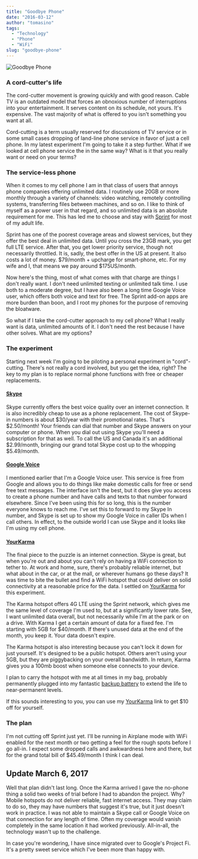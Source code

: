 ```yaml
---
title: "Goodbye Phone"
date: "2016-03-12"
author: "tomasino"
tags:
  - "Technology"
  - "Phone"
  - "WiFi"
slug: "goodbye-phone"
---
```


![Goodbye Phone][]

### A cord-cutter's life

The cord-cutter movement is growing quickly and with good reason. Cable TV is an outdated model that forces an obnoxious number of interruptions into your entertainment. It serves content on its schedule, not yours. It's expensive. The vast majority of what is offered to you isn't something you want at all.

Cord-cutting is a term usually reserved for discussions of TV service or in some small cases dropping of land-line phone service in favor of just a cell phone. In my latest experiment I'm going to take it a step further. What if we looked at cell phone service the in the same way? What is it that you really want or need on your terms?

### The service-less phone

When it comes to my cell phone I am in that class of users that annoys phone companies offering unlimited data. I routinely use 20GB or more monthly through a variety of channels: video watching, remotely controlling systems, transferring files between machines, and so on. I like to think of myself as a power user in that regard, and so unlimited data is an absolute requirement for me. This has led me to choose and stay with [Sprint][] for most of my adult life.

Sprint has one of the poorest coverage areas and slowest services, but they offer the best deal in unlimited data. Until you cross the 23GB mark, you get full LTE service. After that, you get lower priority service, though not necessarily throttled. It is, sadly, the best offer in the US at present. It also costs a lot of money. $79/month + upcharge for smart-phone, etc. For my wife and I, that means we pay around $175US/month.

Now here's the thing, most of what comes with that charge are things I don't really want. I don't need unlimited texting or unlimited talk time. I use both to a moderate degree, but I have also been a long time Google Voice user, which offers both voice and text for free. The Sprint add-on apps are more burden than boon, and I root my phones for the purpose of removing the bloatware.

So what if I take the cord-cutter approach to my cell phone? What I really want is data, unlimited amounts of it. I don't need the rest because I have other solves. What are my options?

### The experiment

Starting next week I'm going to be piloting a personal experiment in "cord"-cutting. There's not really a cord involved, but you get the idea, right? The key to my plan is to replace normal phone functions with free or cheaper replacements.

#### [Skype][]

Skype currently offers the best voice quality over an internet connection. It is also incredibly cheap to use as a phone replacement. The cost of Skype-in numbers is about $30/year with their promotional rates. That's $2.50/month! Your friends can dial that number and Skype answers on your computer or phone. When you dial out using Skype you'll need a subscription for that as well. To call the US and Canada it's an additional $2.99/month, bringing our grand total Skype cost up to the whopping $5.49/month.

#### [Google Voice][]

I mentioned earlier that I'm a Google Voice user. This service is free from Google and allows you to do things like make domestic calls for free or send free text messages. The interface isn't the best, but it does give you access to create a phone number and have calls and texts to that number forward elsewhere. Since I've been using this for so long, this is the number everyone knows to reach me. I've set this to forward to my Skype In number, and Skype is set up to show my Google Voice in caller IDs when I call others. In effect, to the outside world I can use Skype and it looks like I'm using my cell phone.


#### [YourKarma][]

The final piece to the puzzle is an internet connection. Skype is great, but when you're out and about you can't rely on having a WiFi connection to tether to. At work and home, sure, there's probably reliable internet, but what about in the car, or at the mall, or wherever humans go these days? It was time to bite the bullet and find a WiFi hotspot that could deliver on solid connectivity at a reasonable price for the data. I settled on [YourKarma][] for this experiment.

The Karma hotspot offers 4G LTE using the Sprint network, which gives me the same level of coverage I'm used to, but at a significantly lower rate. See, I want unlimited data overall, but not necessarily while I'm at the park or on a drive. With Karma I get a certain amount of data for a fixed fee. I'm starting with 5GB for $40/month. If there's unused data at the end of the month, you keep it. Your data doesn't expire.

The Karma hotspot is also interesting because you can't lock it down for just yourself. It's designed to be a public hotspot. Others aren't using your 5GB, but they are piggybacking on your overall bandwidth. In return, Karma gives you a 100mb boost when someone else connects to your device.

I plan to carry the hotspot with me at all times in my bag, probably permanently plugged into my fantastic [backup battery] to extend the life to near-permanent levels.

If this sounds interesting to you, you can use my [YourKarma] link to get $10 off for yourself.

### The plan

I'm not cutting off Sprint just yet. I'll be running in Airplane mode with WiFi enabled for the next month or two getting a feel for the rough spots before I go all-in. I expect some dropped calls and awkwardness here and there, but for the grand total bill of $45.49/month I think I can deal.

## Update March 6, 2017

Well that plan didn't last long. Once the Karma arrived I gave the no-phone thing a solid two weeks of trial before I had to abandon the project. Why? Mobile hotspots do not deliver reliable, fast internet access. They may claim to do so, they may have numbers that suggest it's true, but it just doesn't work in practice. I was not able to maintain a Skype call or Google Voice on that connection for any length of time. Often my coverage would vanish completely in the same location it had worked previously. All-in-all, the technology wasn't up to the challenge.

In case you're wondering, I have since migrated over to Google's Project Fi. It's a pretty sweet service which I've been more than happy with.

  [Goodbye Phone]: //blog.tomasino.org/images/goodbye-phone.jpg
    "Goodbye Phone"
  [YourKarma]: //yourkarma.com/invite/james32844
  [Sprint]: //sprint.com
  [Skype]: //skype.com
  [Google Voice]: //www.google.com/voice
  [backup battery]: //www.amazon.com/gp/product/B00XJ26EHE?tag=tomablog-20
